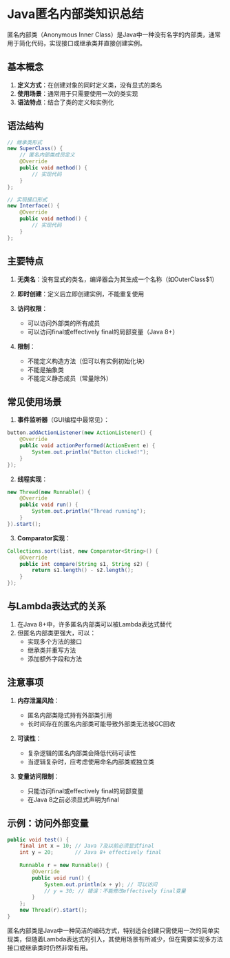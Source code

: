 # Java匿名内部类知识总结

匿名内部类（Anonymous Inner Class）是Java中一种没有名字的内部类，通常用于简化代码，实现接口或继承类并直接创建实例。

## 基本概念

1. **定义方式**：在创建对象的同时定义类，没有显式的类名
2. **使用场景**：通常用于只需要使用一次的类实现
3. **语法特点**：结合了类的定义和实例化

## 语法结构

```java
// 继承类形式
new SuperClass() {
    // 匿名内部类成员定义
    @Override
    public void method() {
        // 实现代码
    }
};

// 实现接口形式
new Interface() {
    @Override
    public void method() {
        // 实现代码
    }
};
```

## 主要特点

1. **无类名**：没有显式的类名，编译器会为其生成一个名称（如OuterClass$1）
2. **即时创建**：定义后立即创建实例，不能重复使用
3. **访问权限**：
    - 可以访问外部类的所有成员
    - 可以访问final或effectively final的局部变量（Java 8+）

4. **限制**：
    - 不能定义构造方法（但可以有实例初始化块）
    - 不能是抽象类
    - 不能定义静态成员（常量除外）

## 常见使用场景

1. **事件监听器**（GUI编程中最常见）：

```java
button.addActionListener(new ActionListener() {
    @Override
    public void actionPerformed(ActionEvent e) {
        System.out.println("Button clicked!");
    }
});
```

2. **线程实现**：

```java
new Thread(new Runnable() {
    @Override
    public void run() {
        System.out.println("Thread running");
    }
}).start();
```

3. **Comparator实现**：

```java
Collections.sort(list, new Comparator<String>() {
    @Override
    public int compare(String s1, String s2) {
        return s1.length() - s2.length();
    }
});
```

## 与Lambda表达式的关系

1. 在Java 8+中，许多匿名内部类可以被Lambda表达式替代
2. 但匿名内部类更强大，可以：
    - 实现多个方法的接口
    - 继承类并重写方法
    - 添加额外字段和方法

## 注意事项

1. **内存泄漏风险**：
    - 匿名内部类隐式持有外部类引用
    - 长时间存在的匿名内部类可能导致外部类无法被GC回收

2. **可读性**：
    - 复杂逻辑的匿名内部类会降低代码可读性
    - 当逻辑复杂时，应考虑使用命名内部类或独立类

3. **变量访问限制**：
    - 只能访问final或effectively final的局部变量
    - 在Java 8之前必须显式声明为final

## 示例：访问外部变量

```java
public void test() {
    final int x = 10; // Java 7及以前必须显式final
    int y = 20;       // Java 8+ effectively final
    
    Runnable r = new Runnable() {
        @Override
        public void run() {
            System.out.println(x + y); // 可以访问
            // y = 30; // 错误：不能修改effectively final变量
        }
    };
    new Thread(r).start();
}
```

匿名内部类是Java中一种简洁的编码方式，特别适合创建只需使用一次的简单实现类，但随着Lambda表达式的引入，其使用场景有所减少，但在需要实现多方法接口或继承类时仍然非常有用。